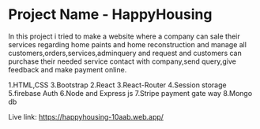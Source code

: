 # Project Name - HappyHousing 

In this project i tried to make a website where a company can sale their services regarding home paints and home reconstruction
and manage all customers,orders,services,adminquery and request and customers can purchase their needed service contact with company,send query,give feedback and make payment online.

1.HTML,CSS 3.Bootstrap 2.React 3.React-Router 4.Session storage 5.firebase Auth 6.Node and Express js 7.Stripe payment gate way 8.Mongo db

Live link: https://happyhousing-10aab.web.app/
